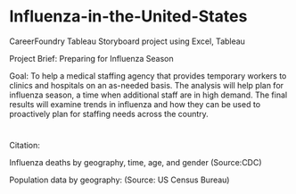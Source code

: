 # Influenza-in-the-United-States 
CareerFoundry Tableau Storyboard project using Excel, Tableau

Project Brief: Preparing for Influenza Season

Goal:
To help a medical staffing agency that provides temporary workers to clinics and hospitals on an as-needed basis. The analysis will help plan for influenza season, a time when additional staff are in high demand. The final results will examine trends in influenza and how they can be used to proactively plan for staffing needs across the country.
#
Citation:

Influenza deaths by geography, time, age, and gender (Source:​ ​CDC)

Population data by geography: (Source: US Census Bureau)
